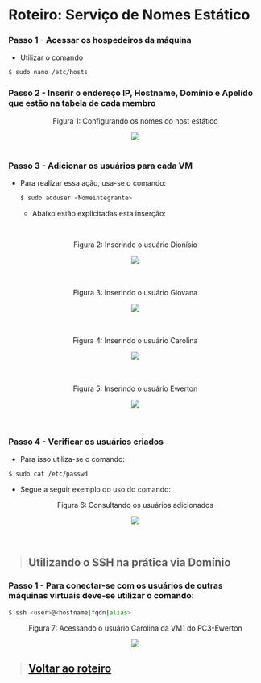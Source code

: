# Roteiro: Serviço de Nomes Estático

### Passo 1 - Acessar os hospedeiros da máquina

- Utilizar o comando

```bash
$ sudo nano /etc/hosts
```

### Passo 2 - Inserir o endereço IP, Hostname, Domínio e Apelido que estão na tabela de cada membro

<div align="center">
  <p>Figura 1: Configurando os nomes do host estático</p>
  <img src='../Imagens/etapa7-IP-hostname-Dom-Apel.png'>
  <br><br>
</div>

### Passo 3 - Adicionar os usuários para cada VM

- Para realizar essa ação, usa-se o comando:

  ```bash
  $ sudo adduser <Nomeintegrante>
  ```

  - Abaixo estão explicitadas esta inserção:

<br>
<div align="center">
    <p>Figura 2: Inserindo o usuário Dionísio</p>
    <img src='../Imagens/etapa7-usuario-dionísio.png'>
</div>
<br><br>

<div align="center">
    <p>Figura 3: Inserindo o usuário Giovana</p>
    <img src='../Imagens/etapa7-usuario-giovana.png'>
</div>
<br><br>

<div align="center">
    <p>Figura 4: Inserindo o usuário Carolina</p>
    <img src='../Imagens/etapa7-usuario-carolina.png'>
</div>
<br><br>

<div align="center">
    <p>Figura 5: Inserindo o usuário Ewerton</p>
    <img src='../Imagens/etapa7-usuario-ewerton.png'>
</div>
<br><br>

### Passo 4 - Verificar os usuários criados

- Para isso utiliza-se o comando:

```bash
$ sudo cat /etc/passwd
```

- Segue a seguir exemplo do uso do comando:

<div align="center">
    <p>Figura 6: Consultando os usuários adicionados</p>
    <img src='../Imagens/etapa7-consultando-usuarios-add.png'>
</div>
<br><br>

> ## Utilizando o SSH na prática via Domínio

### Passo 1 - Para conectar-se com os usuários de outras máquinas virtuais deve-se utilizar o comando:

```bash
$ ssh <user>@<hostname|fqdn|alias>
```

  <div align="center">
    <p>Figura 7: Acessando o usuário Carolina da VM1 do PC3-Ewerton</p>
    <img src='../Imagens/etapa7-acess-usu-carolina-do-pc3.png'>
  </div>

> ## <a href="../README.md">Voltar ao roteiro</a>
